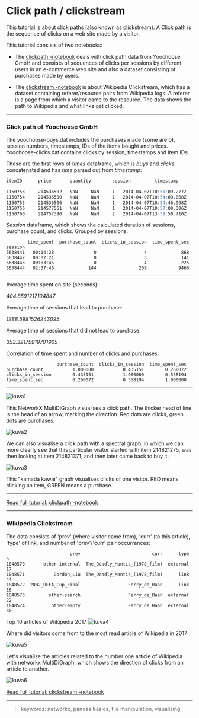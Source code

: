 # Click path / clickstream

This tutorial is about click paths (also known as clickstream). A Click path is the sequence of clicks on a web site made by a visitor.

This tutorial consists of two notebooks: 
* The [clickpath -notebook](clickpath.ipynb) deals with click path data from Yoochoose GmbH and consists of sequences of clicks per sessions by different users in an
e-commerce web site and also a dataset consisting of purchases made by users.

* The [clickstream -notebook](clickstream.ipynb) is about Wikipedia Clickstream, which has a dataset containing referer/resource pairs from Wikipedia logs.  A referer is 
a page from which a visitor came to the resource. The data shows the path to Wikipedia and what links get clicked.

---

### Click path of Yoochoose GmbH

The yoochoose-buys.dat includes the purchases made (some are 0), session numbers, timestamps, IDs of the items bought and prices. Yoochoose-clicks.dat contains clicks by 
session, timestamps and item IDs.

These are the first rows of *times* dataframe, which is *buys* and *clicks* concatenated and has *time* parsed out from *timestamp*:


```markdown
itemID 	    price 	    quantity 	    session 	    timestamp 	    time

1150753 	214536502 	NaN 	NaN 	1 	2014-04-07T10:51:09.277Z 	2014-04-07 10:51:09
1150754 	214536500 	NaN 	NaN 	1 	2014-04-07T10:54:09.868Z 	2014-04-07 10:54:09
1150755 	214536506 	NaN 	NaN 	1 	2014-04-07T10:54:46.998Z 	2014-04-07 10:54:46
1150756 	214577561 	NaN 	NaN 	1 	2014-04-07T10:57:00.306Z 	2014-04-07 10:57:00
1150760 	214757390 	NaN 	NaN 	2 	2014-04-07T13:59:50.710Z 	2014-04-07 13:59:50

```


*Session* dataframe, which shows the calculated duration of sessions, purchase count, and clicks. Grouped by sessions.


```
        time_spent  purchase_count  clicks_in_session  time_spent_sec
session                                                              
5638441   00:14:28               0                  4             868
5638442   00:02:21               0                  3             141
5638443   00:03:45               0                  4             225
5638444   02:37:46             144                209            9466
```

---

Average time spent on site (seconds):  

*404.8591217104847*


Average time of sessions that lead to purchase:  

*1288.5981526243095*


Average time of sessions that did not lead to purchase:  

*353.32175919701905*



Correlation of time spent and number of clicks and purchases:
```
                   purchase_count  clicks_in_session  time_spent_sec
purchase_count           1.000000           0.435151        0.260072
clicks_in_session        0.435151           1.000000        0.558194
time_spent_sec           0.260072           0.558194        1.000000
```

---

![kuva1](data/kuva1.png)

This NetworkX MultiDiGraph visualises a click path. The thicker head of line is the head of an arrow, marking the direction. 
Red dots are clicks, green dots are purchases.


![kuva2](data/kuva2.png)

We can also visualise a click path with a spectral graph, in which we can more clearly see that this particular visitor started with item 214821275, was then looking at item 214821371, and then later came back to buy it.


![kuva3](data/kuva3.png)

This "kamada kawai" graph visualises clicks of one visitor. RED means clicking an item, GREEN means a purchase.

---

[Read full tutorial: clickpath -notebook](clickpath.ipynb) 

---


### Wikipedia Clickstream


The data consists of 'prev' (where visitor came from), 'curr' (to this article), 'type' of link, and number 
of 'prev'/'curr' pair occurrances:

```
                        prev                           curr      type   n
1048570       other-internal  The_Deadly_Mantis_(1978_film)  external  17
1048571           Gordon_Liu  The_Deadly_Mantis_(1978_film)      link  44
1048572  2002_UEFA_Cup_Final                  Ferry_de_Haan      link  16
1048573         other-search                  Ferry_de_Haan  external  22
1048574          other-empty                  Ferry_de_Haan  external  30
``` 


Top 10 articles of Wikipedia 2017
![kuva4](data/kuva4.png)



Where did visitors come from to the most read article of Wikipedia in 2017

![kuva5](data/kuva5.png)



Let's visualise the articles related to the number one article of Wikipedia with networkx MultiDiGraph,
which shows the direction of clicks from an article to another.

![kuva6](data/kuva6.png)



[Read full tutorial: clickstream -notebook](clickstream.ipynb) 


---

> keywords: networkx, pandas basics, file manipulation, visualising